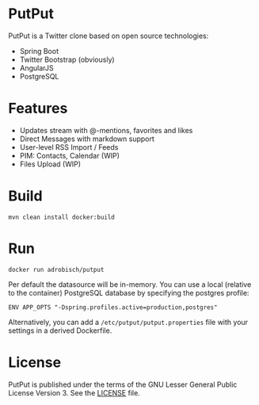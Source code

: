 PutPut
=====

PutPut is a Twitter clone based on open source technologies:

* Spring Boot
* Twitter Bootstrap (obviously)
* AngularJS
* PostgreSQL

Features
========

* Updates stream with @-mentions, favorites and likes
* Direct Messages with markdown support
* User-level RSS Import / Feeds
* PIM: Contacts, Calendar (WIP)
* Files Upload (WIP)

Build
=====

    mvn clean install docker:build

Run
===

    docker run adrobisch/putput

Per default the datasource will be in-memory.
You can use a local (relative to the container) PostgreSQL database by specifying the postgres profile:

    ENV APP_OPTS "-Dspring.profiles.active=production,postgres"

Alternatively, you can add a `/etc/putput/putput.properties` file with your settings in a derived Dockerfile.

License
=======

PutPut is published under the terms of the GNU Lesser General Public License Version 3.
See the [LICENSE](LICENSE) file.
